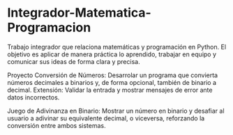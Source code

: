 # Integrador-Matematica-Programacion
 Trabajo integrador que relaciona matemáticas y programación en Python.
El objetivo es aplicar de manera práctica lo aprendido, trabajar en equipo y comunicar sus ideas de forma clara y precisa.


Proyecto
Conversión de Números:
Desarrolar un programa que convierta números decimales a binarios y, de forma opcional, también de binario a decimal.
Extensión: Validar la entrada y mostrar mensajes de error ante datos incorrectos.

Juego de Adivinanza en Binario:
Mostrar un número en binario y desafiar al usuario a adivinar su equivalente decimal, o viceversa, reforzando la conversión entre ambos sistemas.
